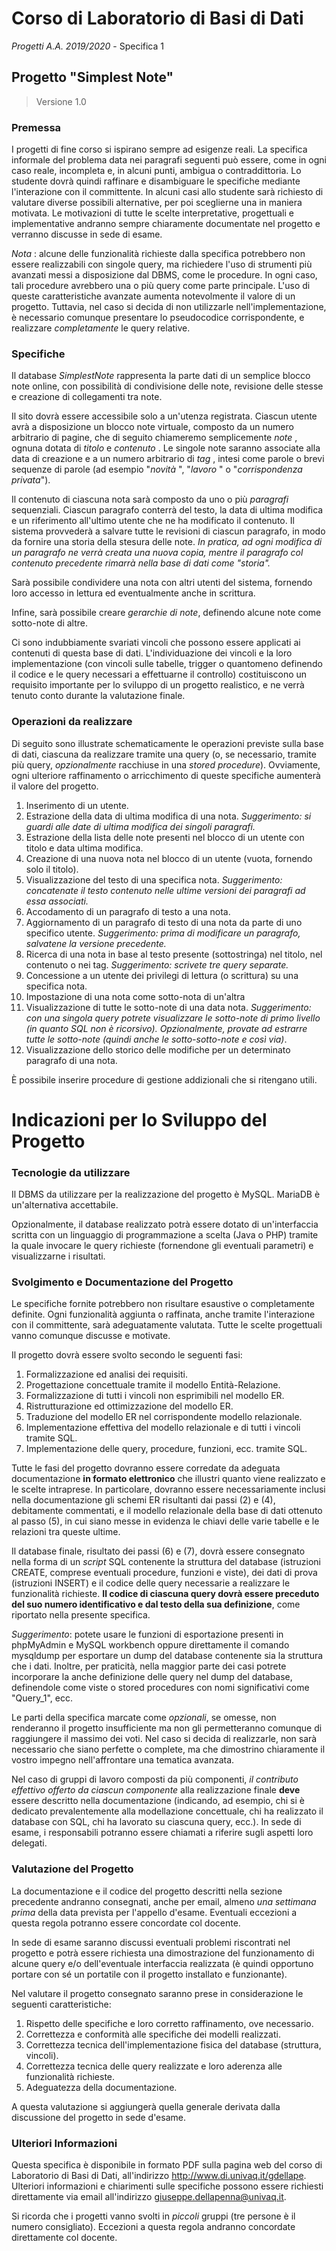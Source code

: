 # Corso di Laboratorio di Basi di Dati
*Progetti A.A. 2019/2020* - Specifica 1

## Progetto "Simplest Note"

> Versione 1.0

### Premessa

I progetti di fine corso si ispirano sempre ad esigenze
reali. La specifica informale del problema data nei paragrafi seguenti può
essere, come in ogni caso reale, incompleta e, in alcuni punti, ambigua o
contraddittoria. Lo studente dovrà quindi raffinare e disambiguare le
specifiche mediante l'interazione con il committente. In alcuni casi allo
studente sarà richiesto di valutare diverse possibili alternative, per poi
sceglierne una in maniera motivata. Le motivazioni di tutte le scelte
interpretative, progettuali e implementative andranno sempre chiaramente
documentate nel progetto e verranno discusse in sede di esame.

*Nota* : alcune delle funzionalità richieste dalla
specifica potrebbero non essere realizzabili con singole query, ma richiedere
l'uso di strumenti più avanzati messi a disposizione dal DBMS, come le
procedure. In ogni caso, tali procedure avrebbero una o più query come parte
principale. L'uso di queste caratteristiche avanzate aumenta notevolmente il
valore di un progetto. Tuttavia, nel caso si decida di non utilizzarle
nell'implementazione, è necessario comunque presentare lo pseudocodice
corrispondente, e realizzare *completamente* le query relative.

### Specifiche

Il database *SimplestNote* rappresenta la parte dati di un semplice blocco note online, con possibilità di condivisione delle note, revisione delle stesse e creazione di collegamenti tra note.

Il sito dovrà essere accessibile solo a un'utenza registrata. Ciascun utente avrà a disposizione un blocco note virtuale, composto da un numero arbitrario di pagine, che di seguito chiameremo semplicemente *note* , ognuna dotata di *titolo* e *contenuto* . Le singole note saranno associate alla data di creazione e a un numero arbitrario di *tag* , intesi come parole o brevi sequenze di parole (ad esempio "*novità* ", "*lavoro* " o "*corrispondenza privata*").

Il contenuto di ciascuna nota sarà composto da uno o più *paragrafi* sequenziali. Ciascun paragrafo conterrà del testo, la data di ultima modifica e un riferimento all'ultimo utente che ne ha modificato il contenuto. Il sistema provvederà a salvare tutte le revisioni di ciascun paragrafo, in modo da fornire una storia della stesura delle note. *In pratica, ad ogni modifica di un paragrafo ne verrà creata una nuova copia, mentre il paragrafo col contenuto precedente rimarrà nella base di dati come "storia".*

Sarà possibile condividere una nota con altri utenti del sistema, fornendo loro accesso in lettura ed eventualmente anche in scrittura.

Infine, sarà possibile creare *gerarchie di note*, definendo alcune note come sotto-note di altre.

Ci sono indubbiamente svariati vincoli che possono essere
applicati ai contenuti di questa base di dati. L'individuazione dei vincoli e
la loro implementazione (con vincoli sulle tabelle, trigger o quantomeno
definendo il codice e le query necessari a effettuarne il controllo)
costituiscono un requisito importante per lo sviluppo di un progetto
realistico, e ne verrà tenuto conto durante la valutazione finale.

### Operazioni da realizzare

Di seguito sono illustrate schematicamente le operazioni
previste sulla base di dati, ciascuna da realizzare tramite una query (o, se
necessario, tramite più query, *opzionalmente* racchiuse in una *stored
procedure*). Ovviamente, ogni ulteriore raffinamento o arricchimento di
queste specifiche aumenterà il valore del progetto.
1. Inserimento di un utente.
2. Estrazione della data di ultima modifica di una nota. *Suggerimento: si guardi alle date di ultima modifica dei singoli paragrafi.*
3. Estrazione della lista delle note presenti nel blocco di un utente con titolo e data ultima modifica.
4. Creazione di una nuova nota nel blocco di un utente (vuota, fornendo solo il titolo).
5. Visualizzazione del testo di una specifica nota. *Suggerimento: concatenate il testo contenuto nelle ultime versioni dei paragrafi ad essa associati.*
6. Accodamento di un paragrafo di testo a una nota.
7. Aggiornamento di un paragrafo di testo di una nota da parte di uno specifico utente. *Suggerimento: prima di modificare un paragrafo, salvatene la versione precedente.*
8. Ricerca di una nota in base al testo presente (sottostringa) nel titolo, nel contenuto o nei tag. *Suggerimento: scrivete tre query separate.*
9. Concessione a un utente dei privilegi di lettura (o scrittura) su una specifica nota.
10. Impostazione di una nota come sotto-nota di un'altra
11. Visualizzazione di tutte le sotto-note di una data nota. *Suggerimento: con una singola query potrete visualizzare le sotto-note di primo livello (in quanto SQL non è ricorsivo).* *Opzionalmente, provate ad estrarre tutte le sotto-note (quindi anche le sotto-sotto-note e così via)*.
12. Visualizzazione dello storico delle modifiche per un determinato paragrafo di una nota.

È possibile inserire procedure di gestione addizionali che
si ritengano utili.

# Indicazioni per lo Sviluppo del Progetto

### Tecnologie da utilizzare

Il DBMS da utilizzare per la realizzazione del progetto è MySQL. MariaDB è un'alternativa accettabile.

Opzionalmente, il database realizzato potrà essere dotato di un'interfaccia scritta con un linguaggio di programmazione a scelta (Java o PHP) tramite la quale invocare le query richieste (fornendone gli eventuali parametri) e visualizzarne i risultati.

### Svolgimento e Documentazione del Progetto

Le specifiche fornite potrebbero non risultare esaustive o completamente definite. Ogni funzionalità aggiunta o raffinata, anche tramite l'interazione con il committente, sarà adeguatamente valutata. Tutte le scelte progettuali vanno comunque discusse e motivate.

Il progetto dovrà essere svolto secondo le seguenti fasi:

1. Formalizzazione ed analisi dei requisiti.
2. Progettazione concettuale tramite il modello Entità-Relazione.
3. Formalizzazione di tutti i vincoli non esprimibili nel modello ER.
4. Ristrutturazione ed ottimizzazione del modello ER.
5. Traduzione del modello ER nel corrispondente modello relazionale.
6. Implementazione effettiva del modello relazionale e di tutti i vincoli tramite SQL.
7. Implementazione delle query, procedure, funzioni, ecc. tramite SQL.

Tutte le fasi del progetto dovranno essere corredate da adeguata documentazione **in formato elettronico** che illustri quanto viene realizzato e le scelte intraprese. In particolare, dovranno essere necessariamente inclusi nella documentazione gli schemi ER risultanti dai passi (2) e (4), debitamente commentati, e il modello relazionale della base di dati ottenuto al passo (5), in cui siano messe in evidenza le chiavi delle varie tabelle e le relazioni tra queste ultime.

Il database finale, risultato dei passi (6) e (7), dovrà essere consegnato nella forma di un *script* SQL contenente la struttura del database (istruzioni CREATE, comprese eventuali procedure, funzioni e viste), dei dati di prova (istruzioni INSERT) e il codice delle query necessarie a realizzare le funzionalità richieste. **Il codice di ciascuna query dovrà essere preceduto del suo numero identificativo e dal testo della sua definizione**, come riportato nella presente specifica.

*Suggerimento*: potete usare le funzioni di esportazione presenti in phpMyAdmin e MySQL workbench oppure direttamente il comando mysqldump per esportare un dump del database contenente sia la struttura che i dati. Inoltre, per praticità, nella maggior parte dei casi potrete incorporare la anche definizione delle query nel dump del database, definendole come viste o stored procedures con nomi significativi come "Query_1", ecc.

Le parti della specifica marcate come *opzionali*, se omesse, non renderanno il progetto insufficiente ma non gli permetteranno comunque di raggiungere il massimo dei voti. Nel caso si decida di realizzarle, non sarà necessario che siano perfette o complete, ma che dimostrino chiaramente il vostro impegno nell'affrontare una tematica avanzata.

Nel caso di gruppi di lavoro composti da più componenti, *il contributo effettivo offerto da ciascun componente* alla realizzazione finale **deve** essere descritto nella documentazione (indicando, ad esempio, chi si è dedicato prevalentemente alla modellazione concettuale, chi ha realizzato il database con SQL, chi ha lavorato su ciascuna query, ecc.). In sede di esame, i responsabili potranno essere chiamati a riferire sugli aspetti loro delegati.

### Valutazione del Progetto

La documentazione e il codice del progetto descritti nella sezione precedente andranno consegnati, anche per email, almeno *una settimana prima* della data prevista per l'appello d'esame. Eventuali eccezioni a questa regola potranno essere concordate col docente.

In sede di esame saranno discussi eventuali problemi riscontrati nel progetto e potrà essere richiesta una dimostrazione del funzionamento di alcune query e/o dell'eventuale interfaccia realizzata (è quindi opportuno portare con sé un portatile con il progetto installato e funzionante).

Nel valutare il progetto consegnato saranno prese in considerazione le seguenti caratteristiche:

1. Rispetto delle specifiche e loro corretto raffinamento, ove necessario.
2. Correttezza e conformità alle specifiche dei modelli realizzati.
3. Correttezza tecnica dell'implementazione fisica del database (struttura, vincoli).
4. Correttezza tecnica delle query realizzate e loro aderenza alle funzionalità richieste.
5. Adeguatezza della documentazione.

A questa valutazione si aggiungerà quella generale derivata dalla discussione del progetto in sede d'esame.

### Ulteriori Informazioni

Questa specifica è disponibile in formato PDF sulla pagina web del corso di Laboratorio di Basi di Dati, all'indirizzo http://www.di.univaq.it/gdellape. Ulteriori informazioni e chiarimenti sulle specifiche possono essere richiesti direttamente via email all'indirizzo giuseppe.dellapenna@univaq.it.

Si ricorda che i progetti vanno svolti in *piccoli* gruppi (tre persone è il numero consigliato). Eccezioni a questa regola andranno concordate direttamente col docente.
